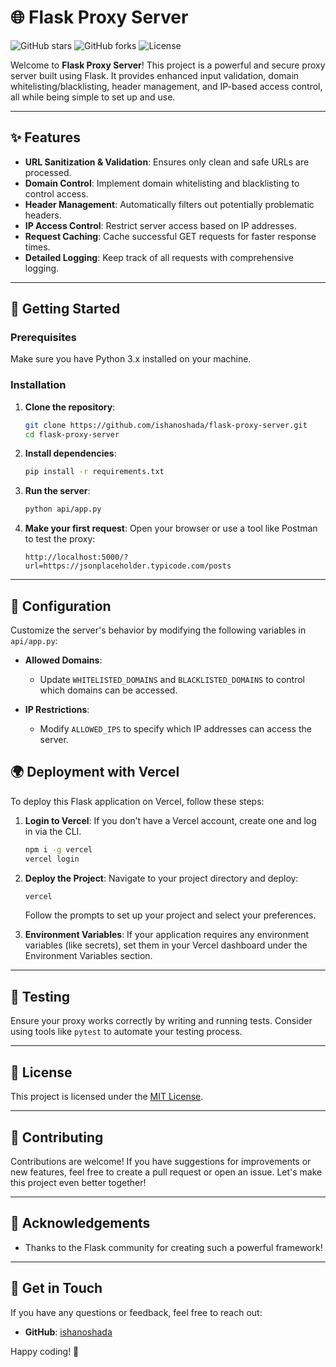 # 🌐 Flask Proxy Server

![GitHub stars](https://img.shields.io/github/stars/ishanoshada/flask-proxy-server?style=social) ![GitHub forks](https://img.shields.io/github/forks/ishanoshada/flask-proxy-server?style=social) ![License](https://img.shields.io/badge/license-MIT-blue.svg)

Welcome to **Flask Proxy Server**! This project is a powerful and secure proxy server built using Flask. It provides enhanced input validation, domain whitelisting/blacklisting, header management, and IP-based access control, all while being simple to set up and use.

---

## ✨ Features

- **URL Sanitization & Validation**: Ensures only clean and safe URLs are processed.
- **Domain Control**: Implement domain whitelisting and blacklisting to control access.
- **Header Management**: Automatically filters out potentially problematic headers.
- **IP Access Control**: Restrict server access based on IP addresses.
- **Request Caching**: Cache successful GET requests for faster response times.
- **Detailed Logging**: Keep track of all requests with comprehensive logging.

---

## 🚀 Getting Started

### Prerequisites

Make sure you have Python 3.x installed on your machine.

### Installation

1. **Clone the repository**:
   ```bash
   git clone https://github.com/ishanoshada/flask-proxy-server.git
   cd flask-proxy-server
   ```

2. **Install dependencies**:
   ```bash
   pip install -r requirements.txt
   ```

3. **Run the server**:
   ```bash
   python api/app.py
   ```

4. **Make your first request**:
   Open your browser or use a tool like Postman to test the proxy:
   ```
   http://localhost:5000/?url=https://jsonplaceholder.typicode.com/posts
   ```

---

## 🔧 Configuration

Customize the server's behavior by modifying the following variables in `api/app.py`:

- **Allowed Domains**:
  - Update `WHITELISTED_DOMAINS` and `BLACKLISTED_DOMAINS` to control which domains can be accessed.

- **IP Restrictions**:
  - Modify `ALLOWED_IPS` to specify which IP addresses can access the server.




## 🌍 Deployment with Vercel

To deploy this Flask application on Vercel, follow these steps:

1. **Login to Vercel**:
   If you don’t have a Vercel account, create one and log in via the CLI.
   ```bash
   npm i -g vercel
   vercel login
   ```

2. **Deploy the Project**:
   Navigate to your project directory and deploy:
   ```bash
   vercel
   ```
   Follow the prompts to set up your project and select your preferences.

3. **Environment Variables**:
   If your application requires any environment variables (like secrets), set them in your Vercel dashboard under the Environment Variables section.


---

## 🧪 Testing

Ensure your proxy works correctly by writing and running tests. Consider using tools like `pytest` to automate your testing process.

---

## 📄 License

This project is licensed under the [MIT License](LICENSE).

---

## 📣 Contributing

Contributions are welcome! If you have suggestions for improvements or new features, feel free to create a pull request or open an issue. Let's make this project even better together!

---

## 🙌 Acknowledgements

- Thanks to the Flask community for creating such a powerful framework!

---

## 🌟 Get in Touch

If you have any questions or feedback, feel free to reach out:

- **GitHub**: [ishanoshada](https://github.com/ishanoshada)


Happy coding! 🎉
